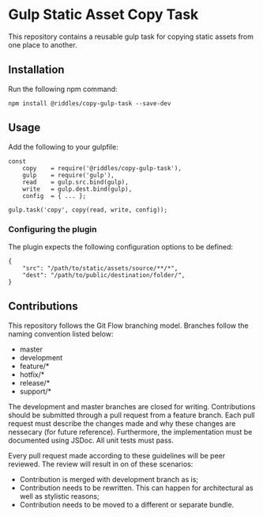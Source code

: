 # Gulp Static Asset Copy Task

This repository contains a reusable gulp task for copying static assets from one place to another.

## Installation

Run the following npm command:

```
npm install @riddles/copy-gulp-task --save-dev
```

## Usage

Add the following to your gulpfile:

```
const
    copy    = require('@riddles/copy-gulp-task'),
    gulp    = require('gulp'),
    read    = gulp.src.bind(gulp),
    write   = gulp.dest.bind(gulp),
    config  = { ... };

gulp.task('copy', copy(read, write, config));

```

### Configuring the plugin

The plugin expects the following configuration options to be defined:

```
{
    "src": "/path/to/static/assets/source/**/*",
    "dest": "/path/to/public/destination/folder/",
}
```

## Contributions

This repository follows the Git Flow branching model. Branches follow the naming convention listed below:

- master
- development
- feature/*
- hotfix/*
- release/*
- support/*

The development and master branches are closed for writing. Contributions should be submitted through a pull request from a feature branch. Each pull request must describe the changes made and why these changes are nessecary (for future reference). Furthermore, the implementation must be documented using JSDoc. All unit tests must pass.

Every pull request made according to these guidelines will be peer reviewed. The review will result in on of these scenarios:

- Contribution is merged with development branch as is;
- Contribution needs to be rewritten. This can happen for architectural as well as stylistic reasons;
- Contribution needs to be moved to a different or separate bundle.
